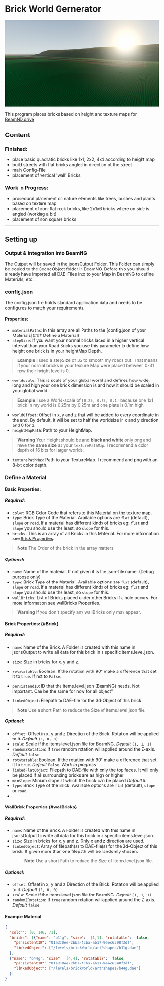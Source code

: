 # Brick World Gernerator

![TestWorld, Screenshot from BeamNG](assets\images\ExampleRenderBeamNG.jpg)

This program places bricks based on height and texture maps for [BeamND.drive](https://www.beamng.com)

## Content

### Finished:

* place basic quadratic bricks like 1x1, 2x2, 4x4 according to height map
* build streets with flat bricks angled in direction ot the street
* main Config-File
* placement of vertical 'wall' Bricks

### Work in Progress:

* procedural placement on nature elements like trees, bushes and plants based on texture map
* placement of non-flat rock bricks, like 2x1x6 bricks where on side is angled (working a bit)
* placement of non square bricks

-------------

## Setting up

### Output & integration into BeamNG

The Output will be saved in the jsonsOutput Folder. This Folder can simply be copied to the SceneObject folder in BeamNG.
Before this you should already have imported all DAE-Files into to your Map in BeamNG to define Materials, etc.

### config.json

The config.json file holds standard application data and needs to be configures to match your requirements.

#### Properties:

* ``materialPaths``: In this array are all Paths to the [config.json of your Materials](### Define a Material)
* ``stepSize``: If you want your normal bricks laced in a higher vertical interval than your Road Bricks you use this
  parameter to define how height one brick is in your heightMap Depth. 
> **Example**
> I used a stepSize of 32 to smooth my roads out. That means if your normal bricks in your texture Map were placed 
> between 0-31 now their height level is 0.
* ``worldscale``: This is scale of your global world and defines how wide, long and high your one brick dimension is and
  how it should be scaled in your global world.
> **Example**
> I use a World-scale of ``[0.25, 0.25, 0.1]`` because one 1x1 brick in my world is 0.25m by 0.25m and one plate is 0.1m
> high.
* ``worldOffset``: Offset in x, y and z that will be added to every coordinate in the end. By default, it will be set to
  half the worldsize in x and y direction and 0 for z.
* ``heightMapPath``: Path to your HeightMap.
> **Warning**
> Your Height should be and **black and white** only png and have the **same size** as your ``texturePathMap``. I recommend
> a color depth of 16 bits for larger worlds.
* ``texturePathMap``: Path to your TextureMap. I recommend and png with an 8-bit color depth.

### Define a Material

#### Basic Properties:

##### Required:

* `` color ``: RGB Color Code that refers to this Material on the texture map.
* ``type``: Brick Type of the Material. Available options are ``flat`` (default), ``slope`` or ``road``. If a material 
  has different kinds of bricks eg: ``flat`` and ``slope`` you should use the least, so ``slope`` for this.
* `` bricks ``: This is an array of all Bricks in this Material. For more information see [Brick Properties](#Brick).
> **Note**
> The Order of the brick in the array matters

##### Optional:
* ``name``: Name of the material. If not given it is the json-file name. (Debug purpose only)
* ``type``: Brick Type of the Material. Available options are ``flat`` (default), ``slope`` or ``road``. If a material 
  has different kinds of bricks eg: ``flat`` and ``slope`` you should use the least, so ``slope`` for this.
* ``wallBricks``: List of Bricks placed under other Bricks if a hole occurs. For more information see [wallBricks Properties](#wallBricks).
> **Warning**
> If you don't specify any wallBricks only may appear. 


#### Brick Properties: {#Brick}

##### Required:

  * ``name``: Name of the Brick. A Folder is created with this name in jsonsOutput to write all data for this brick in a
    specific items.level.json.
  * ``size``: Size in bricks for x, y and z.

  * ``rotatatable``: Boolean. If the rotation with 90° make a difference that set it to ``true``. If not to ``False``.
  * ``persistendID``: ID that the items.level.json (BeamNG) needs. Not important. Can be the same for now for all object"
  * ``linkedObject``: Filepath to DAE-file for the 3d-Object of this brick. 
  > **Note** 
  > Use a short Path to reduce the Size of items.level.json file.

##### Optional:

* ``offset``: Offset in x, y and z Direction of the Brick. Rotation will be applied to it. *Default* ``(0, 0, 0)``
* ``scale``: Scale if the items.level.json file for BeamNG. *Default* ``(1, 1, 1)``
* ``randomZRotation``: If ``true`` random rotation will applied around the Z-axis. *Default* ``false``
* ``rotatatable``: Boolean. If the rotation with 90° make a difference that set it to ``true``. *Default* ``False``. *Work in progress* 
* ``linkedFlatObject``: Filepath to DAE-file with only the top faces. It will only be placed if all surrounding bricks
are as high or higher
* ``minSlope``: Minium slope at which the brick can be placed *Default* ``0``.
* ``type``: Brick Type of the Brick. Available options are ``flat`` (default), ``slope`` or ``road``.
* 

#### WallBrick Properties {#wallBricks}

##### Required:

* ``name``: Name of the Brick. A Folder is created with this name in jsonsOutput to write all data for this brick in a
    specific items.level.json.
* ``size``: Size in bricks for x, y and z. Only x and z direction are used.
* ``linkedObject``: Array of filepath(s) to DAE-file(s) for the 3d-Object of this brick. If given more than one 
filepath will be randomly chosen. 
  > **Note** 
  > Use a short Path to reduce the Size of items.level.json file.

##### Optional:

* ``offset``: Offset in x, y and z Direction of the Brick. Rotation will be applied to it. *Default* ``(0, 0, 0)``
* ``scale``: Scale if the items.level.json file for BeamNG. *Default* ``(1, 1, 1)``
* ``randomZRotation``: If ``true`` random rotation will applied around the Z-axis. *Default* ``false``


#### Example Material

```json
{
  "color": [0, 146, 71],
  "bricks": [{"name": "b11g", "size":  [1,1], "rotatable":  false,
    "persistentID": "01a330ee-2bba-4cba-ab17-9eec6398f3df",
    "linkedObject": ["/levels/brickWorld/art/shapes/b11g.dae"]
  },
  {"name": "b44g", "size":  [4,4], "rotatable":  false,
    "persistentID": "01a330ee-2bba-4cba-ab17-9eec6398f3df",
    "linkedObject": ["/levels/brickWorld/art/shapes/b44g.dae"]
  }]
}
```

